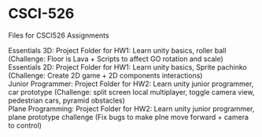 # CSCI-526
Files for CSCI526 Assignments

Essentials 3D: Project Folder for HW1: Learn unity basics, roller ball (Challenge: Floor is Lava + Scripts to affect GO rotation and scale)
<br>
Essentials 2D: Project Folder for HW1: Learn unity basics, Sprite pachinko (Challenge: Create 2D game + 2D components interactions)
<br>
Junior Programmer: Project Folder for HW2: Learn unity junior programmer, car prototype (Challenge: split screen local multiplayer, toggle camera view, pedestrian cars, pyramid obstacles)
<br>
Plane Programming: Project Folder for HW2: Learn unity junior programmer, plane prototype challenge (Fix bugs to make plne move forward + camera to control)
